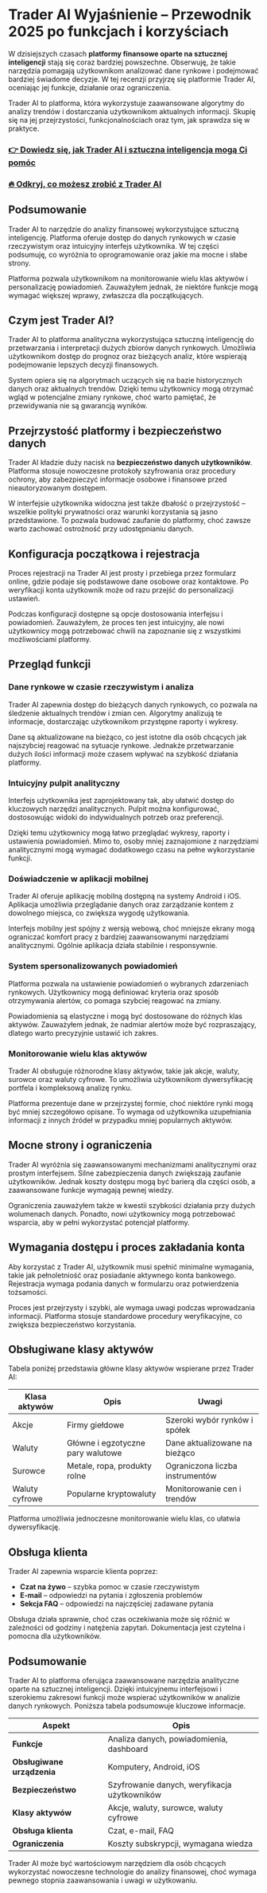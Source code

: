 # Trader AI Wyjaśnienie – Przewodnik 2025 po funkcjach i korzyściach
 

W dzisiejszych czasach **platformy finansowe oparte na sztucznej inteligencji** stają się coraz bardziej powszechne. Obserwuję, że takie narzędzia pomagają użytkownikom analizować dane rynkowe i podejmować bardziej świadome decyzje. W tej recenzji przyjrzę się platformie Trader AI, oceniając jej funkcje, działanie oraz ograniczenia.

Trader AI to platforma, która wykorzystuje zaawansowane algorytmy do analizy trendów i dostarczania użytkownikom aktualnych informacji. Skupię się na jej przejrzystości, funkcjonalnościach oraz tym, jak sprawdza się w praktyce.

### [👉 Dowiedz się, jak Trader AI i sztuczna inteligencja mogą Ci pomóc](https://tinyurl.com/26go5lrc)
### [🔥 Odkryj, co możesz zrobić z Trader AI](https://tinyurl.com/26go5lrc)
## Podsumowanie

Trader AI to narzędzie do analizy finansowej wykorzystujące sztuczną inteligencję. Platforma oferuje dostęp do danych rynkowych w czasie rzeczywistym oraz intuicyjny interfejs użytkownika. W tej części podsumuję, co wyróżnia to oprogramowanie oraz jakie ma mocne i słabe strony.

Platforma pozwala użytkownikom na monitorowanie wielu klas aktywów i personalizację powiadomień. Zauważyłem jednak, że niektóre funkcje mogą wymagać większej wprawy, zwłaszcza dla początkujących.

## Czym jest Trader AI?

Trader AI to platforma analityczna wykorzystująca sztuczną inteligencję do przetwarzania i interpretacji dużych zbiorów danych rynkowych. Umożliwia użytkownikom dostęp do prognoz oraz bieżących analiz, które wspierają podejmowanie lepszych decyzji finansowych.

System opiera się na algorytmach uczących się na bazie historycznych danych oraz aktualnych trendów. Dzięki temu użytkownicy mogą otrzymać wgląd w potencjalne zmiany rynkowe, choć warto pamiętać, że przewidywania nie są gwarancją wyników.

## Przejrzystość platformy i bezpieczeństwo danych

Trader AI kładzie duży nacisk na **bezpieczeństwo danych użytkowników**. Platforma stosuje nowoczesne protokoły szyfrowania oraz procedury ochrony, aby zabezpieczyć informacje osobowe i finansowe przed nieautoryzowanym dostępem.

W interfejsie użytkownika widoczna jest także dbałość o przejrzystość – wszelkie polityki prywatności oraz warunki korzystania są jasno przedstawione. To pozwala budować zaufanie do platformy, choć zawsze warto zachować ostrożność przy udostępnianiu danych.

## Konfiguracja początkowa i rejestracja

Proces rejestracji na Trader AI jest prosty i przebiega przez formularz online, gdzie podaje się podstawowe dane osobowe oraz kontaktowe. Po weryfikacji konta użytkownik może od razu przejść do personalizacji ustawień.

Podczas konfiguracji dostępne są opcje dostosowania interfejsu i powiadomień. Zauważyłem, że proces ten jest intuicyjny, ale nowi użytkownicy mogą potrzebować chwili na zapoznanie się z wszystkimi możliwościami platformy.

## Przegląd funkcji

### Dane rynkowe w czasie rzeczywistym i analiza

Trader AI zapewnia dostęp do bieżących danych rynkowych, co pozwala na śledzenie aktualnych trendów i zmian cen. Algorytmy analizują te informacje, dostarczając użytkownikom przystępne raporty i wykresy.

Dane są aktualizowane na bieżąco, co jest istotne dla osób chcących jak najszybciej reagować na sytuacje rynkowe. Jednakże przetwarzanie dużych ilości informacji może czasem wpływać na szybkość działania platformy.

### Intuicyjny pulpit analityczny

Interfejs użytkownika jest zaprojektowany tak, aby ułatwić dostęp do kluczowych narzędzi analitycznych. Pulpit można konfigurować, dostosowując widoki do indywidualnych potrzeb oraz preferencji.

Dzięki temu użytkownicy mogą łatwo przeglądać wykresy, raporty i ustawienia powiadomień. Mimo to, osoby mniej zaznajomione z narzędziami analitycznymi mogą wymagać dodatkowego czasu na pełne wykorzystanie funkcji.

### Doświadczenie w aplikacji mobilnej

Trader AI oferuje aplikację mobilną dostępną na systemy Android i iOS. Aplikacja umożliwia przeglądanie danych oraz zarządzanie kontem z dowolnego miejsca, co zwiększa wygodę użytkowania.

Interfejs mobilny jest spójny z wersją webową, choć mniejsze ekrany mogą ograniczać komfort pracy z bardziej zaawansowanymi narzędziami analitycznymi. Ogólnie aplikacja działa stabilnie i responsywnie.

### System spersonalizowanych powiadomień

Platforma pozwala na ustawienie powiadomień o wybranych zdarzeniach rynkowych. Użytkownicy mogą definiować kryteria oraz sposób otrzymywania alertów, co pomaga szybciej reagować na zmiany.

Powiadomienia są elastyczne i mogą być dostosowane do różnych klas aktywów. Zauważyłem jednak, że nadmiar alertów może być rozpraszający, dlatego warto precyzyjnie ustawić ich zakres.

### Monitorowanie wielu klas aktywów

Trader AI obsługuje różnorodne klasy aktywów, takie jak akcje, waluty, surowce oraz waluty cyfrowe. To umożliwia użytkownikom dywersyfikację portfela i kompleksową analizę rynku.

Platforma prezentuje dane w przejrzystej formie, choć niektóre rynki mogą być mniej szczegółowo opisane. To wymaga od użytkownika uzupełniania informacji z innych źródeł w przypadku mniej popularnych aktywów.

## Mocne strony i ograniczenia

Trader AI wyróżnia się zaawansowanymi mechanizmami analitycznymi oraz prostym interfejsem. Silne zabezpieczenia danych zwiększają zaufanie użytkowników. Jednak koszty dostępu mogą być barierą dla części osób, a zaawansowane funkcje wymagają pewnej wiedzy.

Ograniczenia zauważyłem także w kwestii szybkości działania przy dużych wolumenach danych. Ponadto, nowi użytkownicy mogą potrzebować wsparcia, aby w pełni wykorzystać potencjał platformy.

## Wymagania dostępu i proces zakładania konta

Aby korzystać z Trader AI, użytkownik musi spełnić minimalne wymagania, takie jak pełnoletniość oraz posiadanie aktywnego konta bankowego. Rejestracja wymaga podania danych w formularzu oraz potwierdzenia tożsamości.

Proces jest przejrzysty i szybki, ale wymaga uwagi podczas wprowadzania informacji. Platforma stosuje standardowe procedury weryfikacyjne, co zwiększa bezpieczeństwo korzystania.

## Obsługiwane klasy aktywów

Tabela poniżej przedstawia główne klasy aktywów wspierane przez Trader AI:

| Klasa aktywów       | Opis                                | Uwagi                                   |
|---------------------|-----------------------------------|----------------------------------------|
| Akcje               | Firmy giełdowe                    | Szeroki wybór rynków i spółek          |
| Waluty              | Główne i egzotyczne pary walutowe | Dane aktualizowane na bieżąco           |
| Surowce             | Metale, ropa, produkty rolne       | Ograniczona liczba instrumentów        |
| Waluty cyfrowe      | Popularne kryptowaluty             | Monitorowanie cen i trendów             |

Platforma umożliwia jednoczesne monitorowanie wielu klas, co ułatwia dywersyfikację.

## Obsługa klienta

Trader AI zapewnia wsparcie klienta poprzez:

- **Czat na żywo** – szybka pomoc w czasie rzeczywistym  
- **E-mail** – odpowiedzi na pytania i zgłoszenia problemów  
- **Sekcja FAQ** – odpowiedzi na najczęściej zadawane pytania  

Obsługa działa sprawnie, choć czas oczekiwania może się różnić w zależności od godziny i natężenia zapytań. Dokumentacja jest czytelna i pomocna dla użytkowników.

## Podsumowanie

Trader AI to platforma oferująca zaawansowane narzędzia analityczne oparte na sztucznej inteligencji. Dzięki intuicyjnemu interfejsowi i szerokiemu zakresowi funkcji może wspierać użytkowników w analizie danych rynkowych. Poniższa tabela podsumowuje kluczowe informacje.

| Aspekt                      | Opis                                     |
|-----------------------------|------------------------------------------|
| **Funkcje**                 | Analiza danych, powiadomienia, dashboard |
| **Obsługiwane urządzenia**  | Komputery, Android, iOS                   |
| **Bezpieczeństwo**           | Szyfrowanie danych, weryfikacja użytkowników |
| **Klasy aktywów**            | Akcje, waluty, surowce, waluty cyfrowe  |
| **Obsługa klienta**          | Czat, e-mail, FAQ                         |
| **Ograniczenia**             | Koszty subskrypcji, wymagana wiedza      |

Trader AI może być wartościowym narzędziem dla osób chcących wykorzystać nowoczesne technologie do analizy finansowej, choć wymaga pewnego stopnia zaawansowania i uwagi w użytkowaniu.